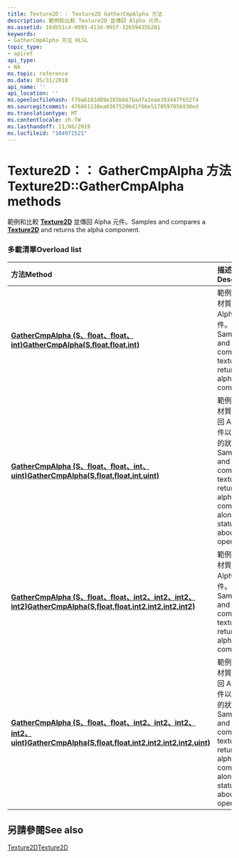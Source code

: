 ```yaml
---
title: Texture2D：： Texture2D GatherCmpAlpha 方法
description: 範例和比較 Texture2D 並傳回 Alpha 元件。
ms.assetid: 16db51c4-9093-413d-995f-32659435b281
keywords:
- GatherCmpAlpha 方法 HLSL
topic_type:
- apiref
api_type:
- NA
ms.topic: reference
ms.date: 05/31/2018
api_name: ''
api_location: ''
ms.openlocfilehash: f70a6183d89e165b667bad7a2eae393447f652f4
ms.sourcegitcommit: 476861130ea63675206d1f06e517059705b930ed
ms.translationtype: MT
ms.contentlocale: zh-TW
ms.lasthandoff: 11/06/2019
ms.locfileid: "104971521"
---
```

# <a name="texture2dgathercmpalpha-methods"></a><span data-ttu-id="4a5eb-104">Texture2D：： GatherCmpAlpha 方法</span><span class="sxs-lookup"><span data-stu-id="4a5eb-104">Texture2D::GatherCmpAlpha methods</span></span>

<span data-ttu-id="4a5eb-105">範例和比較 [**Texture2D**](sm5-object-texture2d.md) 並傳回 Alpha 元件。</span><span class="sxs-lookup"><span data-stu-id="4a5eb-105">Samples and compares a [**Texture2D**](sm5-object-texture2d.md) and returns the alpha component.</span></span>

### <a name="overload-list"></a><span data-ttu-id="4a5eb-106">多載清單</span><span class="sxs-lookup"><span data-stu-id="4a5eb-106">Overload list</span></span>



| <span data-ttu-id="4a5eb-107">方法</span><span class="sxs-lookup"><span data-stu-id="4a5eb-107">Method</span></span>                                                                                                                       | <span data-ttu-id="4a5eb-108">描述</span><span class="sxs-lookup"><span data-stu-id="4a5eb-108">Description</span></span>                                                                                                      |
|:-----------------------------------------------------------------------------------------------------------------------------|:-----------------------------------------------------------------------------------------------------------------|
| [<span data-ttu-id="4a5eb-109">**GatherCmpAlpha (S、float、float、int)**</span><span class="sxs-lookup"><span data-stu-id="4a5eb-109">**GatherCmpAlpha(S,float,float,int)**</span></span>](sm5-object-texture2d-gathercmpalpha.md)                                             | <span data-ttu-id="4a5eb-110">範例和比較材質並傳回 Alpha 元件。</span><span class="sxs-lookup"><span data-stu-id="4a5eb-110">Samples and compares a texture and returns the alpha component.</span></span><br/>                                       |
| [<span data-ttu-id="4a5eb-111">**GatherCmpAlpha (S、float、float、int、uint)**</span><span class="sxs-lookup"><span data-stu-id="4a5eb-111">**GatherCmpAlpha(S,float,float,int,uint)**</span></span>](t2d-gathercmpalpha-s-float-float-int-uint-.md)                                 | <span data-ttu-id="4a5eb-112">範例並比較材質，並傳回 Alpha 元件以及作業的狀態。</span><span class="sxs-lookup"><span data-stu-id="4a5eb-112">Samples and compares a texture and returns the alpha component along with status about the operation.</span></span><br/> |
| [<span data-ttu-id="4a5eb-113">**GatherCmpAlpha (S、float、float、int2、int2、int2、int2)**</span><span class="sxs-lookup"><span data-stu-id="4a5eb-113">**GatherCmpAlpha(S,float,float,int2,int2,int2,int2)**</span></span>](t2d-gathercmpalpha-s-float-int2-int2-int2-int2-.md)                 | <span data-ttu-id="4a5eb-114">範例和比較材質並傳回 Alpha 元件。</span><span class="sxs-lookup"><span data-stu-id="4a5eb-114">Samples and compares a texture and returns the alpha component.</span></span><br/>                                       |
| [<span data-ttu-id="4a5eb-115">**GatherCmpAlpha (S、float、float、int2、int2、int2、int2、uint)**</span><span class="sxs-lookup"><span data-stu-id="4a5eb-115">**GatherCmpAlpha(S,float,float,int2,int2,int2,int2,uint)**</span></span>](t2d-gathercmpalpha-s-float-float-int2-int2-int2-int2-uint-.md) | <span data-ttu-id="4a5eb-116">範例並比較材質，並傳回 Alpha 元件以及作業的狀態。</span><span class="sxs-lookup"><span data-stu-id="4a5eb-116">Samples and compares a texture and returns the alpha component along with status about the operation.</span></span><br/> |



## <a name="see-also"></a><span data-ttu-id="4a5eb-117">另請參閱</span><span class="sxs-lookup"><span data-stu-id="4a5eb-117">See also</span></span>

<dl> <dt>

[<span data-ttu-id="4a5eb-118">Texture2D</span><span class="sxs-lookup"><span data-stu-id="4a5eb-118">Texture2D</span></span>](sm5-object-texture2d.md)
</dt> </dl>

 

 





